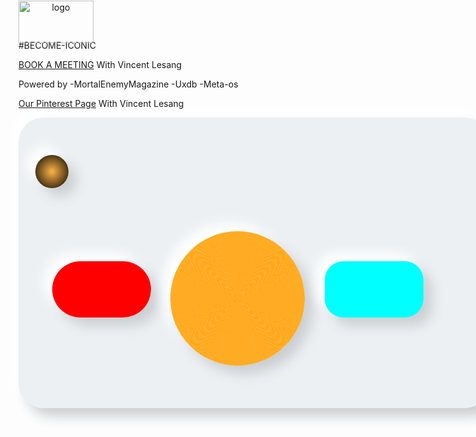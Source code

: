 #BECOME-ICONIC

<img style="justify-content: center; text-align: center; position: absolute;
            top: 1px;" title="logo" src="https://github.com/vincentlesang/vincentlesang.github.io/blob/master/logosubs.png" width="120" height="68"> 
            
<a href="https://calendly.com/vincentlesang">BOOK A MEETING</a> With Vincent Lesang    

Powered by
-MortalEnemyMagazine
-Uxdb
-Meta-os

<a href="https://za.pinterest.com/vincentlesang/">Our Pinterest Page</a> With Vincent Lesang    
            
<div style="width:700px; height: 400px; padding: 60px 27px 5px;
            border-radius: 40px; 
            background: #ecf0f3;
            box-shadow: 13px 13px 20px #cbced1,
            -13px -13px 20px #ffffff"
            title="showcard">
            
<div style="width:52.5px; height: 52.5px;   
            border-radius: 50%; 
            transition: width 2s;
            background: radial-gradient(
             #ffb347,
             black
             );
            box-shadow: 13px 13px 20px #cbced1,
            -13px -13px 20px #ffffff"
            title="realplanet" alt="realplanet"> 
            
<div style="display: inline-block; top: 170px; width:157.5px; height: 90px;  
            border-radius: 60px; 
            position: relative;
            left: 27px;
            margin-right: 12px;
            background: repeating-linear-gradient(
             to bottom,
             #FF000f,
             #FF000f 0.5px,
             #FF0000 0.5px,
             #FF0000 1px
            );
            box-shadow: 13px 13px 20px #cbced1,
            -13px -13px 20px #ffffff"
            title="mark" alt="mark" > 
            
<div style="display: inline-block; top: -48px; width:215px; height: 215px;   
            border-radius: 50%; 
            position: relative;
            left: 144px;
            margin-right: 45px;
            margin-left: 45px;
            background: repeating-radial-gradient(
             circle,
             #ffb347,
             #ffb347 1px,
             orange 1px, 
             orange 2px 
             );
            box-shadow: 13px 13px 20px #cbced1,
            -13px -13px 20px #ffffff"
            title="hold" alt="hold"> 
            
 <div style="display: inline-block; top: 48px; width:157.5px; height: 90px;  
            border-radius: 30px; 
            position: relative;
            left: 235px;
            margin-left: 12px;
            background: repeating-linear-gradient(
             to bottom,
             #c0FFFF,
             #c0FFFF 0.5px,
             #00FFFF 0.5px,
             #00FFFF 1px
            );
            box-shadow: 13px 13px 20px #cbced1,
            -13px -13px 20px #ffffff"
            title="score" alt="score"> 

</div>



